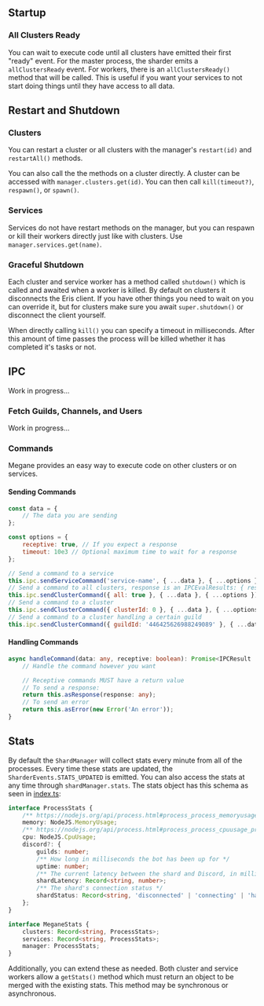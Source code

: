 ## Startup

### All Clusters Ready

You can wait to execute code until all clusters have emitted their first "ready" event. For the master process, the sharder emits a `allClustersReady` event. For workers, there is an `allClustersReady()` method that will be called. This is useful if you want your services to not start doing things until they have access to all data.

## Restart and Shutdown

### Clusters

You can restart a cluster or all clusters with the manager's `restart(id)` and `restartAll()` methods.

You can also call the the methods on a cluster directly. A cluster can be accessed with `manager.clusters.get(id)`. You can then call `kill(timeout?)`, `respawn()`, or `spawn()`.

### Services

Services do not have restart methods on the manager, but you can respawn or kill their workers directly just like with clusters. Use `manager.services.get(name)`.

### Graceful Shutdown

Each cluster and service worker has a method called `shutdown()` which is called and awaited when a worker is killed. By default on clusters it disconnects the Eris client. If you have other things you need to wait on you can override it, but for clusters make sure you await `super.shutdown()` or disconnect the client yourself.

When directly calling `kill()` you can specify a timeout in milliseconds. After this amount of time passes the process will be killed whether it has completed it's tasks or not.

## IPC

Work in progress...

### Fetch Guilds, Channels, and Users

Work in progress...

### Commands

Megane provides an easy way to execute code on other clusters or on services.

#### Sending Commands

```js
const data = {
	// The data you are sending
};

const options = {
	receptive: true, // If you expect a response
	timeout: 10e3 // Optional maximum time to wait for a response
};

// Send a command to a service
this.ipc.sendServiceCommand('service-name', { ...data }, { ...options });
// Send a command to all clusters, response is an IPCEvalResults: { results: [], errors: [] }
this.ipc.sendClusterCommand({ all: true }, { ...data }, { ...options });
// Send a command to a cluster
this.ipc.sendClusterCommand({ clusterId: 0 }, { ...data }, { ...options });
// Send a command to a cluster handling a certain guild
this.ipc.sendClusterCommand({ guildId: '446425626988249089' }, { ...data }, { ...options });
```

#### Handling Commands

```ts
async handleCommand(data: any, receptive: boolean): Promise<IPCResult | void> {
	// Handle the command however you want

	// Receptive commands MUST have a return value
	// To send a response:
	return this.asResponse(response: any);
	// To send an error
	return this.asError(new Error('An error'));
}
```

## Stats

By default the `ShardManager` will collect stats every minute from all of the processes. Every time these stats are updated, the `SharderEvents.STATS_UPDATED` is emitted. You can also access the stats at any time through `shardManager.stats`. The stats object has this schema as seen in [index.ts](./src/index.ts):

```ts
interface ProcessStats {
	/** https://nodejs.org/api/process.html#process_process_memoryusage */
	memory: NodeJS.MemoryUsage;
	/** https://nodejs.org/api/process.html#process_process_cpuusage_previousvalue */
	cpu: NodeJS.CpuUsage;
	discord?: {
		guilds: number;
		/** How long in milliseconds the bot has been up for */
		uptime: number;
		/** The current latency between the shard and Discord, in milliseconds */
		shardLatency: Record<string, number>;
		/** The shard's connection status */
		shardStatus: Record<string, 'disconnected' | 'connecting' | 'handshaking' | 'ready' | 'resuming'>;
	};
}

interface MeganeStats {
	clusters: Record<string, ProcessStats>;
	services: Record<string, ProcessStats>;
	manager: ProcessStats;
}
```

Additionally, you can extend these as needed. Both cluster and service workers allow a `getStats()` method which must return an object to be merged with the existing stats. This method may be synchronous or asynchronous.
